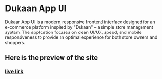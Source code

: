 # Dukaan App UI 
Dukaan App UI is a modern, responsive frontend interface designed for an e-commerce platform inspired by "Dukaan" – a simple store management system. The application focuses on clean UI/UX, speed, and mobile responsiveness to provide an optimal experience for both store owners and shoppers.

## Here is the preview of the site
### [live link](dukaan-app-ui-sand.vercel.app)



